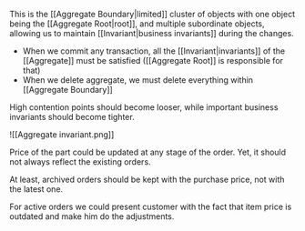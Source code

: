 This is the [[Aggregate Boundary|limited]] cluster of objects with one object being the [[Aggregate Root|root]], and multiple subordinate objects, allowing us to maintain [[Invariant|business invariants]] during the changes.

- When we commit any transaction, all the [[Invariant|invariants]] of the [[Aggregate]] must be satisfied ([[Aggregate Root]] is responsible for that)
- When we delete aggregate, we must delete everything within [[Aggregate Boundary]]

High contention points should become looser, while important business invariants should become tighter.

![[Aggregate invariant.png]]

Price of the part could be updated at any stage of the order. Yet, it should not always reflect the existing orders.

At least, archived orders should be kept with the purchase price, not with the latest one. 

For active orders we could present customer with the fact that item price is outdated and make him do the adjustments.
